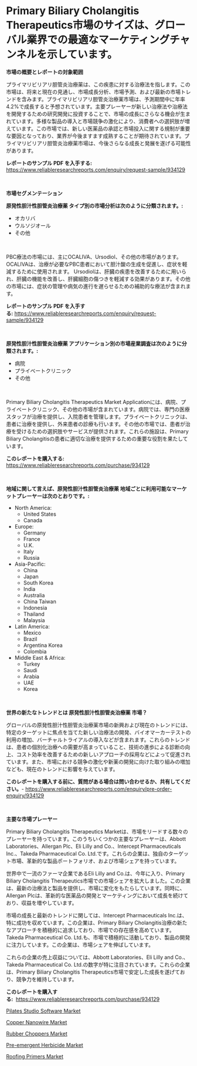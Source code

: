 <p><h1>Primary Biliary Cholangitis Therapeutics市場のサイズは、グローバル業界での最適なマーケティングチャンネルを示しています。</h1></p><p><strong>市場の概要とレポートの対象範囲</strong></p>
<p><p>プライマリビリアリ胆管炎治療薬は、この疾患に対する治療法を指します。この市場は、将来と現在の見通し、市場成長分析、市場予測、および最新の市場トレンドを含みます。プライマリビリアリ胆管炎治療薬市場は、予測期間中に年率4.2%で成長すると予想されています。主要プレーヤーが新しい治療法や治療法を開発するための研究開発に投資することで、市場の成長にさらなる機会が生まれています。多様な製品の導入と市場競争の激化により、消費者への選択肢が増えています。この市場では、新しい医薬品の承認と市場投入に関する規制が重要な要因となっており、業界が今後ますます成熟することが期待されています。プライマリビリアリ胆管炎治療薬市場は、今後さらなる成長と発展を遂げる可能性があります。</p></p>
<p><strong>レポートのサンプル PDF を入手する:</strong> <a href="https://www.reliableresearchreports.com/enquiry/request-sample/934129">https://www.reliableresearchreports.com/enquiry/request-sample/934129</a></p>
<p>&nbsp;</p>
<p><strong>市場セグメンテーション</strong></p>
<p><strong>原発性胆汁性胆管炎治療薬 タイプ別の市場分析は次のように分類されます。:</strong></p>
<p><ul><li>オカリバ</li><li>ウルソジオール</li><li>その他</li></ul></p>
<p>&nbsp;</p>
<p><p>PBC療法の市場には、主にOCALIVA、Ursodiol、その他の市場があります。 OCALIVAは、治療が必要なPBC患者において胆汁酸の生成を促進し、症状を軽減するために使用されます。 Ursodiolは、肝臓の疾患を改善するために用いられ、肝臓の機能を改善し、肝臓細胞の傷つきを軽減する効果があります。その他の市場には、症状の管理や病気の進行を遅らせるための補助的な療法が含まれます。</p></p>
<p><strong>レポートのサンプル PDF を入手する:</strong>&nbsp;<a href="https://www.reliableresearchreports.com/enquiry/request-sample/934129">https://www.reliableresearchreports.com/enquiry/request-sample/934129</a></p>
<p>&nbsp;</p>
<p><strong> 原発性胆汁性胆管炎治療薬 アプリケーション別の市場産業調査は次のように分類されます。:</strong></p>
<p><ul><li>病院</li><li>プライベートクリニック</li><li>その他</li></ul></p>
<p>&nbsp;</p>
<p><p>Primary Biliary Cholangitis Therapeutics Market Applicationには、病院、プライベートクリニック、その他の市場が含まれています。病院では、専門の医療スタッフが治療を提供し、入院患者を管理します。プライベートクリニックは、患者に治療を提供し、外来患者の診療も行います。その他の市場では、患者が治療を受けるための選択肢やサービスが提供されます。これらの施設は、Primary Biliary Cholangitisの患者に適切な治療を提供するための重要な役割を果たしています。</p></p>
<p><strong>このレポートを購入する:</strong>&nbsp; <a href="https://www.reliableresearchreports.com/purchase/934129">https://www.reliableresearchreports.com/purchase/934129</a></p>
<p>&nbsp;</p>
<p><strong>地域に関して言えば、原発性胆汁性胆管炎治療薬 地域ごとに利用可能なマーケットプレーヤーは次のとおりです。:</strong></p>
<p><ul>
    <li>
        North America:
        <ul>
            <li>United States</li>
            <li>Canada</li>
        </ul>
    </li>
    <li>
        Europe:
        <ul>
            <li>Germany</li>
            <li>France</li>
            <li>U.K.</li>
            <li>Italy</li>
            <li>Russia</li>
        </ul>
    </li>
    <li>
        Asia-Pacific:
        <ul>
            <li>China</li>
            <li>Japan</li>
            <li>South Korea</li>
            <li>India</li>
            <li>Australia</li>
            <li>China Taiwan</li>
            <li>Indonesia</li>
            <li>Thailand</li>
            <li>Malaysia</li>
        </ul>
    </li>
    <li>
        Latin America:
        <ul>
            <li>Mexico</li>
            <li>Brazil</li>
            <li>Argentina Korea</li>
            <li>Colombia</li>
        </ul>
    </li>
    <li>
        Middle East & Africa:
        <ul>
            <li>Turkey</li>
            <li>Saudi</li>
            <li>Arabia</li>
            <li>UAE</li>
            <li>Korea</li>
        </ul>
    </li>
    </ul></p>
<p>&nbsp;</p>
<p><strong>世界の新たなトレンドとは 原発性胆汁性胆管炎治療薬 市場？</strong></p>
<p><p>グローバルの原発性胆汁性胆管炎治療薬市場の新興および現在のトレンドには、特定のターゲットに焦点を当てた新しい治療法の開発、バイオマーカーテストの利用の増加、バーチャルトライアルの導入などが含まれます。これらのトレンドは、患者の個別化治療への需要が高まっていること、技術の進歩による診断の向上、コスト効率を改善するための新しいアプローチの採用などによって促進されています。また、市場における競争の激化や新薬の開発に向けた取り組みの増加なども、現在のトレンドに影響を与えています。</p></p>
<p><strong>このレポートを購入する前に、質問がある場合は問い合わせるか、共有してください。</strong>- <a href="https://www.reliableresearchreports.com/enquiry/pre-order-enquiry/934129">https://www.reliableresearchreports.com/enquiry/pre-order-enquiry/934129</a></p>
<p>&nbsp;</p>
<p><strong>主要な市場プレーヤー</strong></p>
<p><p>Primary Biliary Cholangitis Therapeutics Marketは、市場をリードする数々のプレーヤーを持っています。このうちいくつかの主要なプレーヤーは、Abbott Laboratories、Allergan Plc、Eli Lilly and Co.、Intercept Pharmaceuticals Inc.、Takeda Pharmaceutical Co. Ltd.です。これらの企業は、独自のターゲット市場、革新的な製品ポートフォリオ、および市場シェアを持っています。</p><p>世界中で一流のファーマ企業であるEli Lilly and Co.は、今年に入り、Primary Biliary Cholangitis Therapeutics市場での市場シェアを拡大しました。この企業は、最新の治療法と製品を提供し、市場に変化をもたらしています。同時に、Allergan Plcは、革新的な医薬品の開発とマーケティングにおいて成長を続けており、収益を増やしています。</p><p>市場の成長と最新のトレンドに関しては、Intercept Pharmaceuticals Inc.は、特に成功を収めています。この企業は、Primary Biliary Cholangitis治療の新たなアプローチを積極的に追求しており、市場での存在感を高めています。Takeda Pharmaceutical Co. Ltd.も、市場で積極的に活動しており、製品の開発に注力しています。この企業は、市場シェアを伸ばしています。</p><p>これらの企業の売上収益については、Abbott Laboratories、Eli Lilly and Co.、Takeda Pharmaceutical Co. Ltd.の数字が特に注目されています。これらの企業は、Primary Biliary Cholangitis Therapeutics市場で安定した成長を遂げており、競争力を維持しています。</p></p>
<p><strong>このレポートを購入する:</strong>&nbsp;&nbsp;<a href="https://www.reliableresearchreports.com/purchase/934129">https://www.reliableresearchreports.com/purchase/934129</a></p>
<p><p><a href="https://github.com/johnbach50/Market-Research-Report-List-2/blob/main/pilates-studio-software-market.md">Pilates Studio Software Market</a></p><p><a href="https://view.publitas.com/reportprime-1/copper-nanowire-market-insights-market-players-and-forecast-till-2031/">Copper Nanowire Market</a></p><p><a href="https://glittery-fuchsia-86a.notion.site/Rubber-Choppers-Market-Offer-Valuable-Insights-into-Market-Size-Market-Share-Market-Trends-and-Pr-c24e9d67b9004019add3230394895197">Rubber Choppers Market</a></p><p><a href="https://silk-columnist-571.notion.site/Pre-emergent-Herbicide-Market-Research-Report-Reveals-The-Latest-Trends-And-Opportunities-of-this-Ma-ad1071d9394f4d4e8cd2c919eb08a66e">Pre-emergent Herbicide Market</a></p><p><a href="https://github.com/pjcfca/Market-Research-Report-List-1/blob/main/roofing-primers-market.md">Roofing Primers Market</a></p></p>